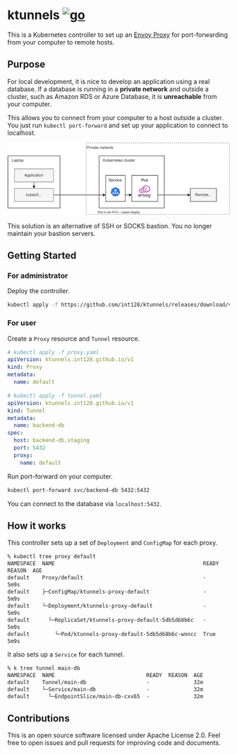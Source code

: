 # ktunnels [![go](https://github.com/int128/ktunnels/actions/workflows/go.yaml/badge.svg)](https://github.com/int128/ktunnels/actions/workflows/go.yaml)

This is a Kubernetes controller to set up an [Envoy Proxy](https://www.envoyproxy.io) for port-forwarding from your computer to remote hosts.

## Purpose

For local development, it is nice to develop an application using a real database.
If a database is running in a **private network** and outside a cluster, such as Amazon RDS or Azure Database, it is **unreachable** from your computer.

This allows you to connect from your computer to a host outside a cluster.
You just run `kubectl port-forward` and set up your application to connect to localhost.

![diagram](docs/diagram.svg)

This solution is an alternative of SSH or SOCKS bastion.
You no longer maintain your bastion servers.

## Getting Started

### For administrator

Deploy the controller.

```sh
kubectl apply -f https://github.com/int128/ktunnels/releases/download/v0.9.1/ktunnels.yaml
```

### For user

Create a `Proxy` resource and `Tunnel` resource.

```yaml
# kubectl apply -f proxy.yaml
apiVersion: ktunnels.int128.github.io/v1
kind: Proxy
metadata:
  name: default
```

```yaml
# kubectl apply -f tunnel.yaml
apiVersion: ktunnels.int128.github.io/v1
kind: Tunnel
metadata:
  name: backend-db
spec:
  host: backend-db.staging
  port: 5432
  proxy:
    name: default
```

Run port-forward on your computer.

```sh
kubectl port-forward svc/backend-db 5432:5432
```

You can connect to the database via `localhost:5432`.

## How it works

This controller sets up a set of `Deployment` and `ConfigMap` for each proxy.

```console
% kubectl tree proxy default
NAMESPACE  NAME                                               READY  REASON  AGE
default    Proxy/default                                      -              5m9s
default    ├─ConfigMap/ktunnels-proxy-default                 -              5m9s
default    └─Deployment/ktunnels-proxy-default                -              5m9s
default      └─ReplicaSet/ktunnels-proxy-default-5db5d68b6c   -              5m9s
default        └─Pod/ktunnels-proxy-default-5db5d68b6c-wnncc  True           5m9s
```

It also sets up a `Service` for each tunnel.

```console
% k tree tunnel main-db
NAMESPACE  NAME                             READY  REASON  AGE
default    Tunnel/main-db                   -              32m
default    └─Service/main-db                -              32m
default      └─EndpointSlice/main-db-cxx65  -              32m
```

## Contributions

This is an open source software licensed under Apache License 2.0.
Feel free to open issues and pull requests for improving code and documents.
